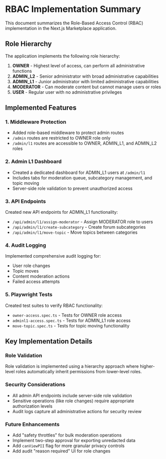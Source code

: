 # RBAC Implementation Summary

This document summarizes the Role-Based Access Control (RBAC) implementation in the Next.js Marketplace application.

## Role Hierarchy

The application implements the following role hierarchy:

1. **OWNER** - Highest level of access, can perform all administrative functions
2. **ADMIN_L2** - Senior administrator with broad administrative capabilities
3. **ADMIN_L1** - Junior administrator with limited administrative capabilities
4. **MODERATOR** - Can moderate content but cannot manage users or roles
5. **USER** - Regular user with no administrative privileges

## Implemented Features

### 1. Middleware Protection

- Added role-based middleware to protect admin routes
- `/admin` routes are restricted to OWNER role only
- `/admin/l1` routes are accessible to OWNER, ADMIN_L1, and ADMIN_L2 roles

### 2. Admin L1 Dashboard

- Created a dedicated dashboard for ADMIN_L1 users at `/admin/l1`
- Includes tabs for moderation queue, subcategory management, and topic moving
- Server-side role validation to prevent unauthorized access

### 3. API Endpoints

Created new API endpoints for ADMIN_L1 functionality:

- `/api/admin/l1/assign-moderator` - Assign MODERATOR role to users
- `/api/admin/l1/create-subcategory` - Create forum subcategories
- `/api/admin/l1/move-topic` - Move topics between categories

### 4. Audit Logging

Implemented comprehensive audit logging for:

- User role changes
- Topic moves
- Content moderation actions
- Failed access attempts

### 5. Playwright Tests

Created test suites to verify RBAC functionality:

- `owner-access.spec.ts` - Tests for OWNER role access
- `adminl1-access.spec.ts` - Tests for ADMIN_L1 role access
- `move-topic.spec.ts` - Tests for topic moving functionality

## Key Implementation Details

### Role Validation

Role validation is implemented using a hierarchy approach where higher-level roles automatically inherit permissions from lower-level roles.

### Security Considerations

- All admin API endpoints include server-side role validation
- Sensitive operations (like role changes) require appropriate authorization levels
- Audit logs capture all administrative actions for security review

### Future Enhancements

- Add "safety throttles" for bulk moderation operations
- Implement two-step approval for exporting unredacted data
- Add `canViewPII` flag for more granular privacy controls
- Add audit "reason required" UI for role changes